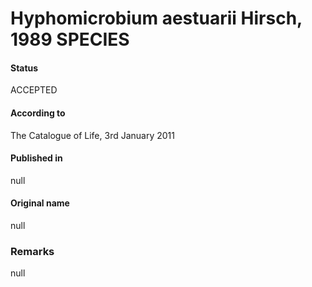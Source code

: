 Hyphomicrobium aestuarii Hirsch, 1989 SPECIES
=======

#### Status
ACCEPTED

#### According to
The Catalogue of Life, 3rd January 2011

#### Published in
null

#### Original name
null

### Remarks
null